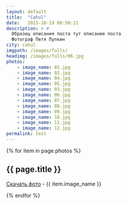 ```yaml
---
layout: default
title:  "Cahul"
date:   2015-10-19 08:50:21
description: > #
  Образец описания поста тут описание поста
  Фотограф Петя Пупкин
city: cahul
imgpath: /images/fulls/
headimg: /images/fulls/06.jpg
photos:
    - image_name: 01.jpg
    - image_name: 02.jpg
    - image_name: 04.jpg
    - image_name: 05.jpg
    - image_name: 03.jpg
    - image_name: 06.jpg
    - image_name: 07.jpg
    - image_name: 08.jpg
    - image_name: 09.jpg
    - image_name: 10.jpg
    - image_name: 11.jpg
    - image_name: 12.jpg
permalink: test
---
```

<section id="thumbnails">
  {% for item in page.photos %}
    <article>
        <a class="thumbnail" href="{{ page.imgpath }}{{ item.image_name }}" data-position="left center"><img src="{{ page.imgpath }}{{ item.image_name }}" alt="" /></a>
        <h2>{{ page.title }}</h2>
        <p><a href="{{ page.imgpath }}{{ item.image_name }}" download><i class="fa fa-download"></i>Скачать фото</a> - {{ item.image_name }}</p>
    </article>
{% endfor %}
</section>
